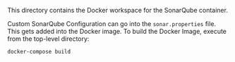 This directory contains the Docker workspace for the SonarQube container.

Custom SonarQube Configuration can go into the `sonar.properties` file. This gets added into the Docker image. To build the Docker Image, execute from the top-level directory:

`docker-compose build`
